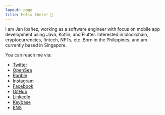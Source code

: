 ```yaml
---
layout: page
title: Hello there! 👋
---
```


<link rel="stylesheet" href="/assets/override.css">

I am Jan Ibañez, working as a software engineer with focus on
mobile app development using Java, Kotlin, and Flutter.
Interested in blockchain, cryptocurrencies, fintech, NFTs, etc.
Born in the Philippines, and am currently based in Singapore.

You can reach me via:

* [Twitter](https://twitter.com/jwgibanez)
* [OpenSea](https://opensea.io/jwgibanez)
* [Rarible](https://rarible.com/jwgibanez)
* [Instagram](https://instagram.com/jwgibanez)
* [Facebook](https://facebook.com/jwgibanez)
* [GitHub](https://github.com/jwgibanez)
* [LinkedIn](https://www.linkedin.com/in/jwgibanez)
* [Keybase](https://keybase.io/jwgibanez)
* [ENS](https://app.ens.domains/name/jwgibanez.eth)
